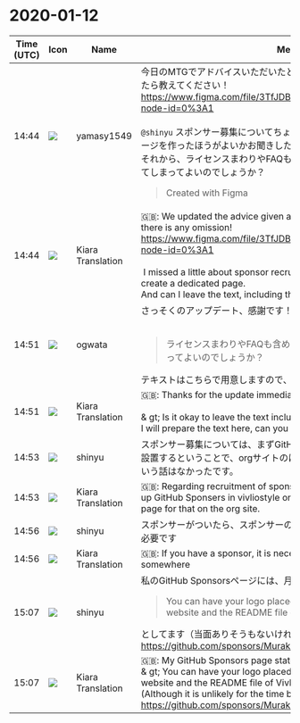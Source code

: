 # 2020-01-12

|Time (UTC)|Icon|Name|Message|
|---|---|---|---|
|<span id="1578840291.035200">14:44</span>|![](https://secure.gravatar.com/avatar/b2dffef7ce30f6f8f399f2a172229711.jpg?s=72&d=https%3A%2F%2Fa.slack-edge.com%2Fdf10d%2Fimg%2Favatars%2Fava_0012-72.png)|yamasy1549|今日のMTGでアドバイスいただいたところをupdateしました。抜け漏れあったら教えてください！<br><https://www.figma.com/file/3TfJDBv859MMhQkKaPeDAP/vivliostyle.org?node-id=0%3A1><br><br>`@shinyu` スポンサー募集についてちょっと聞き逃していたので、それ専用のページを作ったほうがよいかお聞きしたいです。<br>それから、ライセンスまわりやFAQも含めた文章は `@ogwata` さんにお任せしてしまってよいのでしょうか？<br><blockquote>Created with Figma</blockquote>|
|<span id="1578840293.035300">14:44</span>|![](https://avatars.slack-edge.com/2019-08-21/732685848020_f3f20736795184660348_72.png)|Kiara Translation|🇬🇧: We updated the advice given at MTG today. Please let me know if there is any omission!<br><https://www.figma.com/file/3TfJDBv859MMhQkKaPeDAP/vivliostyle.org?node-id=0%3A1><br><br> I missed a little about sponsor recruitment, so I'd like to ask if you should create a dedicated page.<br>And can I leave the text, including the license and FAQ, to.|
|<span id="1578840664.036000">14:51</span>|![](https://avatars.slack-edge.com/2019-11-22/845042642576_070441337abaca9fb7b3_72.png)|ogwata|さっそくのアップデート、感謝です！　拝見しますね。<br><br><blockquote>ライセンスまわりやFAQも含めた文章は `@ogwata` さんにお任せしてしまってよいのでしょうか？</blockquote>テキストはこちらで用意しますので、デザインはお願いできないでしょうか。|
|<span id="1578840666.036200">14:51</span>|![](https://avatars.slack-edge.com/2019-08-21/732685848020_f3f20736795184660348_72.png)|Kiara Translation|🇬🇧: Thanks for the update immediately! I see you.<br><br>&amp; gt; Is it okay to leave the text including the license and FAQs to?<br>I will prepare the text here, can you please design?|
|<span id="1578840829.036500">14:53</span>|![](https://avatars.slack-edge.com/2018-04-27/354445776386_e258f5ed5ba887b08668_72.jpg)|shinyu|スポンサー募集については、まずGitHubのvivliostyleにGitHub Sponsersを設置するということで、orgサイトのほうにそのためのページをとくに作るという話はなかったです。|
|<span id="1578840831.036700">14:53</span>|![](https://avatars.slack-edge.com/2019-08-21/732685848020_f3f20736795184660348_72.png)|Kiara Translation|🇬🇧: Regarding recruitment of sponsors, there was no talk about setting up GitHub Sponsers in vivliostyle on GitHub, and specifically creating a page for that on the org site.|
|<span id="1578840969.036900">14:56</span>|![](https://avatars.slack-edge.com/2018-04-27/354445776386_e258f5ed5ba887b08668_72.jpg)|shinyu|スポンサーがついたら、スポンサーのロゴなどをどこかに載せるというのは必要です|
|<span id="1578840971.037100">14:56</span>|![](https://avatars.slack-edge.com/2019-08-21/732685848020_f3f20736795184660348_72.png)|Kiara Translation|🇬🇧: If you have a sponsor, it is necessary to put the sponsor's logo etc somewhere|
|<span id="1578841620.037300">15:07</span>|![](https://avatars.slack-edge.com/2018-04-27/354445776386_e258f5ed5ba887b08668_72.jpg)|shinyu|私のGitHub Sponsorsページには、月100ドル以上だと、<br><blockquote>You can have your logo placed on the front page of Vivliostyle website and the README file of Vivliostyle on GitHub.</blockquote>としてます（当面ありそうもないけれど）。<br><https://github.com/sponsors/MurakamiShinyu>|
|<span id="1578841622.037500">15:07</span>|![](https://avatars.slack-edge.com/2019-08-21/732685848020_f3f20736795184660348_72.png)|Kiara Translation|🇬🇧: My GitHub Sponsors page states that over $ 100 a month,<br>&amp; gt; You can have your logo placed on the front page of Vivliostyle website and the README file of Vivliostyle on GitHub.<br>(Although it is unlikely for the time being).<br><https://github.com/sponsors/MurakamiShinyu>|
